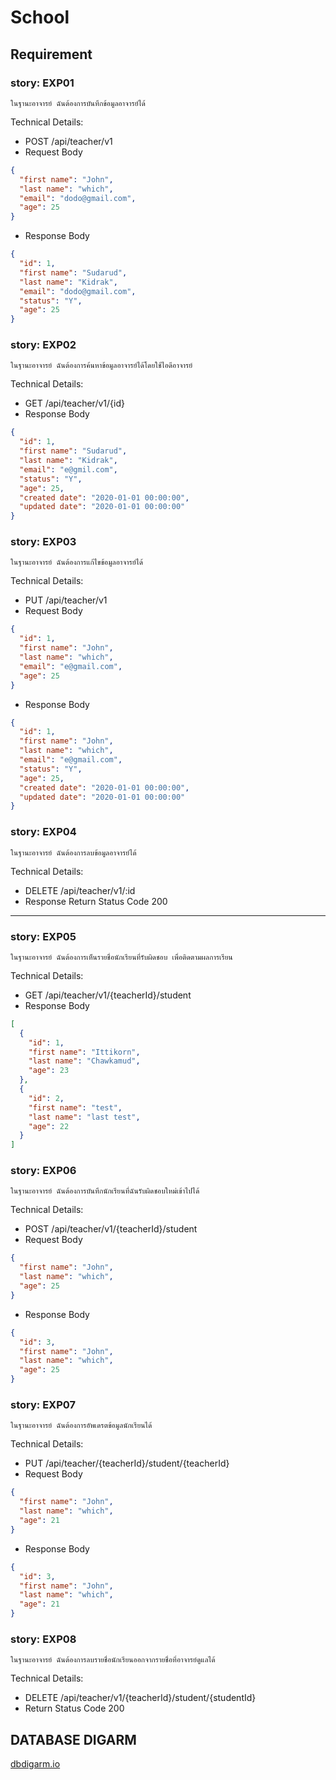 # School

## Requirement

### story: EXP01

```text
ในฐานะอาจารย์ ฉันต้องการบันทึกข้อมูลอาจารย์ได้
```

Technical Details:

- POST /api/teacher/v1
- Request Body

```json
{
  "first name": "John",
  "last name": "which",
  "email": "dodo@gmail.com",
  "age": 25
}
```

- Response Body

```json
{
  "id": 1,
  "first name": "Sudarud",
  "last name": "Kidrak",
  "email": "dodo@gmail.com",
  "status": "Y",
  "age": 25
}
```

### story: EXP02

```text
ในฐานะอาจารย์ ฉันต้องการค้นหาข้อมูลอาจารย์ได้โดยใช้ไอดีอาจารย์
```

Technical Details:

- GET /api/teacher/v1/{id}
- Response Body

```json
{
  "id": 1,
  "first name": "Sudarud",
  "last name": "Kidrak",
  "email": "e@gmil.com",
  "status": "Y",
  "age": 25,
  "created date": "2020-01-01 00:00:00",
  "updated date": "2020-01-01 00:00:00"
}
```

### story: EXP03

```text
ในฐานะอาจารย์ ฉันต้องการแก้ไขข้อมูลอาจารย์ได้
```

Technical Details:

- PUT /api/teacher/v1
- Request Body

```json
{
  "id": 1,
  "first name": "John",
  "last name": "which",
  "email": "e@gmail.com",
  "age": 25
}
```

- Response Body

```json
{
  "id": 1,
  "first name": "John",
  "last name": "which",
  "email": "e@gmail.com",
  "status": "Y",
  "age": 25,
  "created date": "2020-01-01 00:00:00",
  "updated date": "2020-01-01 00:00:00"
}
```

### story: EXP04

```text
ในฐานะอาจารย์ ฉันต้องการลบข้อมูลอาจารย์ได้
```

Technical Details:

- DELETE /api/teacher/v1/:id
- Response Return Status Code 200

---

### story: EXP05

```text
ในฐานะอาจารย์ ฉันต้องการเห็นรายชื่อนักเรียนที่รับผิดชอบ เพื่อติดตามผลการเรียน
```

Technical Details:

- GET /api/teacher/v1/{teacherId}/student
- Response Body

```json
[
  {
    "id": 1,
    "first name": "Ittikorn",
    "last name": "Chawkamud",
    "age": 23
  },
  {
    "id": 2,
    "first name": "test",
    "last name": "last test",
    "age": 22
  }
]
```

### story: EXP06

```text
ในฐานะอาจารย์ ฉันต้องการบันทึกนักเรียนที่ฉันรับผิดชอบใหม่เข้าไปได้
```

Technical Details:

- POST /api/teacher/v1/{teacherId}/student
- Request Body

```json
{
  "first name": "John",
  "last name": "which",
  "age": 25
}
```

- Response Body

```json
{
  "id": 3,
  "first name": "John",
  "last name": "which",
  "age": 25
}
```

### story: EXP07

```text
ในฐานะอาจารย์ ฉันต้องการอัพเดรตข้อมูลนักเรียนได้
```

Technical Details:

- PUT /api/teacher/{teacherId}/student/{teacherId}
- Request Body

```json
{
  "first name": "John",
  "last name": "which",
  "age": 21
}
```

- Response Body

```json
{
  "id": 3,
  "first name": "John",
  "last name": "which",
  "age": 21
}
```


### story: EXP08

```text
ในฐานะอาจารย์ ฉันต้องการลบรายชื่อนักเรียนออกจากรายชื่อที่อาจารย์ดูแลได้
```

Technical Details:

- DELETE /api/teacher/v1/{teacherId}/student/{studentId}
- Return Status Code 200

## DATABASE DIGARM

[dbdigarm.io](https://dbdiagram.io/d/63bbdf596afaa541e5d132bb)